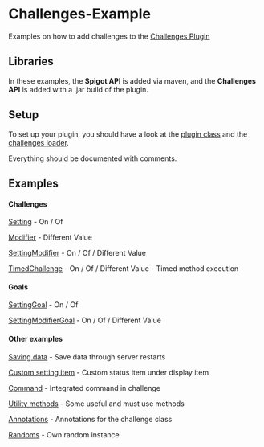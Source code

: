 # Challenges-Example
 Examples on how to add challenges to the [Challenges Plugin](https://www.spigotmc.org/resources/80548/)


## Libraries

In these examples, the **Spigot API** is added via maven, and the **Challenges API** is added with a .jar build of the plugin.

## Setup

To set up your plugin, you should have a look at the [plugin class](https://github.com/KxmischesDomi/Challenges-Example/blob/master/src/main/java/net/codingarea/challenges/example/ChallengesExample.java)
and the [challenges loader](https://github.com/KxmischesDomi/Challenges-Example/blob/master/src/main/java/net/codingarea/challenges/example/ChallengesExampleLoader.java).

Everything should be documented with comments.

## Examples

#### Challenges
[Setting](https://github.com/KxmischesDomi/Challenges-Example/blob/master/src/main/java/net/codingarea/challenges/example/examples/types/SettingExample.java) - On / Of

[Modifier](https://github.com/KxmischesDomi/Challenges-Example/blob/master/src/main/java/net/codingarea/challenges/example/examples/types/ModifierExample.java) - Different Value

[SettingModifier](https://github.com/KxmischesDomi/Challenges-Example/blob/master/src/main/java/net/codingarea/challenges/example/examples/types/SettingModifierExample.java) - On / Of / Different Value

[TimedChallenge](https://github.com/KxmischesDomi/Challenges-Example/blob/master/src/main/java/net/codingarea/challenges/example/examples/types/TimedChallengeExample.java) - On / Of / Different Value - Timed method execution

#### Goals
[SettingGoal](https://github.com/KxmischesDomi/Challenges-Example/blob/master/src/main/java/net/codingarea/challenges/example/examples/types/SettingGoalExample.java) - On / Of

[SettingModifierGoal](https://github.com/KxmischesDomi/Challenges-Example/blob/master/src/main/java/net/codingarea/challenges/example/examples/types/SettingModifierGoalExample.java) - On / Of / Different Value

#### Other examples
[Saving data](https://github.com/KxmischesDomi/Challenges-Example/blob/master/src/main/java/net/codingarea/challenges/example/examples/others/GameStateExample.java) - Save data through server restarts

[Custom setting item](https://github.com/KxmischesDomi/Challenges-Example/blob/master/src/main/java/net/codingarea/challenges/example/examples/others/CustomSettingsItemExample.java) - Custom status item under display item 

[Command](https://github.com/KxmischesDomi/Challenges-Example/blob/master/src/main/java/net/codingarea/challenges/example/examples/others/CommandExample.java) - Integrated command in challenge

[Utility methods](https://github.com/KxmischesDomi/Challenges-Example/blob/master/src/main/java/net/codingarea/challenges/example/examples/others/ChallengeMethodsExample.java) - Some useful and must use methods

[Annotations](https://github.com/KxmischesDomi/Challenges-Example/blob/master/src/main/java/net/codingarea/challenges/example/examples/others/AnnotationsExample.java) - Annotations for the challenge class

[Randoms](https://github.com/KxmischesDomi/Challenges-Example/blob/master/src/main/java/net/codingarea/challenges/example/examples/others/RandomExample.java) - Own random instance
